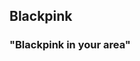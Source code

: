 <!DOCTYPE html>
<html>
<head>
  <link href="style.css" rel="Stylesheet"
        type="text/css">
  <title>My Project </title>
  </head>
<body>
  <h2> Blackpink </h2>
  <h3>"Blackpink in your area"</h3>
  <nav>
    <ul>
      <ul>
  </nav>
   
  </body>
</html> 
